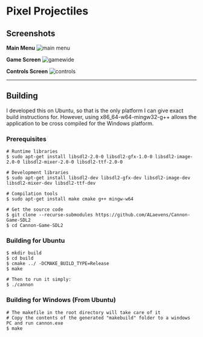 # Pixel Projectiles

## Screenshots
**Main Menu**
![main menu](https://user-images.githubusercontent.com/44736322/198861932-4b2ab919-4ce1-4ede-bc25-ad0ddd0b9fcc.png)

**Game Screen**
![gamewide](https://user-images.githubusercontent.com/44736322/198861910-93166471-56a1-4ee6-bd99-a3c3a9c7f020.png)

**Controls Screen**
![controls](https://user-images.githubusercontent.com/44736322/198861915-6b56c5ef-3bb5-4153-a3ac-655cbbdb8a88.png)

---

## Building
I developed this on Ubuntu, so that is the only platform I can give exact build instructions for. However, using x86_64-w64-mingw32-g++ allows the application to be cross compiled for the Windows platform.

### Prerequisites
```
# Runtime libraries
$ sudo apt-get install libsdl2-2.0-0 libsdl2-gfx-1.0-0 libsdl2-image-2.0-0 libsdl2-mixer-2.0-0 libsdl2-ttf-2.0-0

# Development libraries
$ sudo apt-get install libsdl2-dev libsdl2-gfx-dev libsdl2-image-dev libsdl2-mixer-dev libsdl2-ttf-dev

# Compilation tools
$ sudo apt-get install make cmake g++ mingw-w64

# Get the source code
$ git clone --recurse-submodules https://github.com/ALaevens/Cannon-Game-SDL2
$ cd Cannon-Game-SDL2

```

### Building for Ubuntu
```
$ mkdir build
$ cd build
$ cmake ../ -DCMAKE_BUILD_TYPE=Release
$ make 

# Then to run it simply:
$ ./cannon
```

### Building for Windows (From Ubuntu)
```
# The makefile in the root directory will take care of it
# Copy the contents of the generated "makebuild" folder to a windows PC and run cannon.exe
$ make
```
